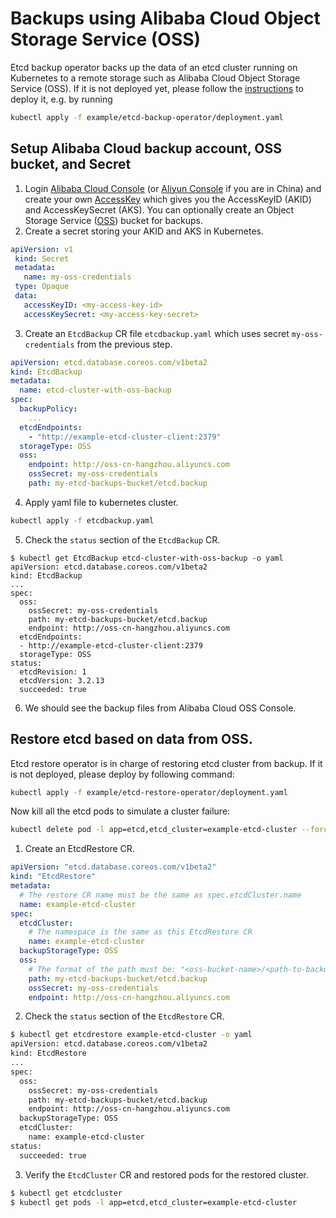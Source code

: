 # Backups using Alibaba Cloud Object Storage Service (OSS)

Etcd backup operator backs up the data of an etcd cluster running on Kubernetes to a remote storage such as Alibaba Cloud Object Storage Service (OSS). If it is not deployed yet, please follow the [instructions](walkthrough/backup-operator.md#deploy-etcd-backup-operator) to deploy it, e.g. by running

```sh
kubectl apply -f example/etcd-backup-operator/deployment.yaml
```

## Setup Alibaba Cloud backup account, OSS bucket, and Secret

1. Login [Alibaba Cloud Console](https://www.alibabacloud.com) (or [Aliyun Console](https://www.aliyun.com/) if you are in China) and create your own [AccessKey](https://www.alibabacloud.com/help/doc-detail/29009.htm) which gives you the AccessKeyID (AKID) and AccessKeySecret (AKS). You can optionally create an Object Storage Service ([OSS](https://www.alibabacloud.com/help/doc-detail/31947.htm)) bucket for backups.
2. Create a secret storing your AKID and AKS in Kubernetes.  

 ```yaml  
apiVersion: v1
  kind: Secret
  metadata:
    name: my-oss-credentials
  type: Opaque
  data:
    accessKeyID: <my-access-key-id>
    accessKeySecret: <my-access-key-secret>
 ```  

3. Create an `EtcdBackup` CR file `etcdbackup.yaml` which uses secret `my-oss-credentials` from the previous step.  
```yaml
apiVersion: etcd.database.coreos.com/v1beta2
kind: EtcdBackup
metadata:
  name: etcd-cluster-with-oss-backup
spec:
  backupPolicy:
    ...
  etcdEndpoints:
    - "http://example-etcd-cluster-client:2379"
  storageType: OSS
  oss:
    endpoint: http://oss-cn-hangzhou.aliyuncs.com
    ossSecret: my-oss-credentials
    path: my-etcd-backups-bucket/etcd.backup
```   

4. Apply yaml file to kubernetes cluster.  
```sh
kubectl apply -f etcdbackup.yaml
```
5. Check the `status` section of the `EtcdBackup` CR.
```console
$ kubectl get EtcdBackup etcd-cluster-with-oss-backup -o yaml
apiVersion: etcd.database.coreos.com/v1beta2
kind: EtcdBackup
...
spec:
  oss:
    ossSecret: my-oss-credentials
    path: my-etcd-backups-bucket/etcd.backup
    endpoint: http://oss-cn-hangzhou.aliyuncs.com
  etcdEndpoints:
  - http://example-etcd-cluster-client:2379
  storageType: OSS
status:
  etcdRevision: 1
  etcdVersion: 3.2.13
  succeeded: true
```

6. We should see the backup files from Alibaba Cloud OSS Console.


## Restore etcd based on data from OSS.

Etcd restore operator is in charge of restoring etcd cluster from backup. If it is not deployed, please deploy by following command:

```sh
kubectl apply -f example/etcd-restore-operator/deployment.yaml
```

Now kill all the etcd pods to simulate a cluster failure:

```sh
kubectl delete pod -l app=etcd,etcd_cluster=example-etcd-cluster --force --grace-period=0
```

1. Create an EtcdRestore CR.
```yaml
apiVersion: "etcd.database.coreos.com/v1beta2"
kind: "EtcdRestore"
metadata:
  # The restore CR name must be the same as spec.etcdCluster.name
  name: example-etcd-cluster
spec:
  etcdCluster:
    # The namespace is the same as this EtcdRestore CR
    name: example-etcd-cluster
  backupStorageType: OSS
  oss:
    # The format of the path must be: "<oss-bucket-name>/<path-to-backup-file>"
    path: my-etcd-backups-bucket/etcd.backup
    ossSecret: my-oss-credentials
    endpoint: http://oss-cn-hangzhou.aliyuncs.com
```

2. Check the `status` section of the `EtcdRestore` CR.     
```sh
$ kubectl get etcdrestore example-etcd-cluster -o yaml
apiVersion: etcd.database.coreos.com/v1beta2
kind: EtcdRestore
...
spec:
  oss:
    ossSecret: my-oss-credentials
    path: my-etcd-backups-bucket/etcd.backup
    endpoint: http://oss-cn-hangzhou.aliyuncs.com
  backupStorageType: OSS
  etcdCluster:
    name: example-etcd-cluster
status:
  succeeded: true
```

3. Verify the `EtcdCluster` CR and restored pods for the restored cluster.    
```sh  
$ kubectl get etcdcluster
$ kubectl get pods -l app=etcd,etcd_cluster=example-etcd-cluster
```
